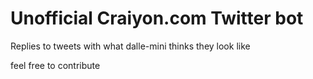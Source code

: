 # Unofficial Craiyon.com Twitter bot

Replies to tweets with what dalle-mini thinks they look like

feel free to contribute
